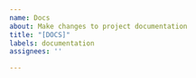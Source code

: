```yaml
---
name: Docs
about: Make changes to project documentation
title: "[DOCS]"
labels: documentation
assignees: ''

---
```


